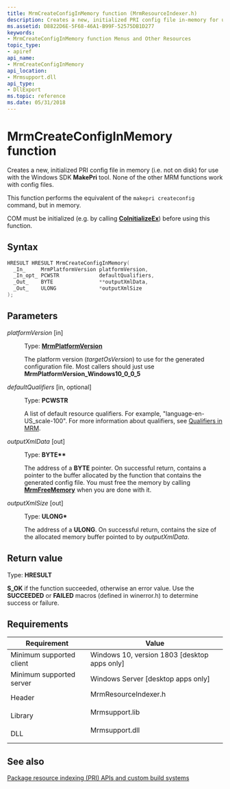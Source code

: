 ```yaml
---
title: MrmCreateConfigInMemory function (MrmResourceIndexer.h)
description: Creates a new, initialized PRI config file in-memory for use with the makepri tool.
ms.assetid: D8822D6E-5F68-46A1-B99F-52575DB1D277
keywords:
- MrmCreateConfigInMemory function Menus and Other Resources
topic_type:
- apiref
api_name:
- MrmCreateConfigInMemory
api_location:
- Mrmsupport.dll
api_type:
- DllExport
ms.topic: reference
ms.date: 05/31/2018
---
```


# MrmCreateConfigInMemory function

Creates a new, initialized PRI config file in memory (i.e. not on disk) for use with the Windows SDK **MakePri** tool. 
None of the other MRM functions work with config files.

This function performs the equivalent of the `makepri createconfig` command, but in memory.

COM must be initialized (e.g. by calling **[CoInitializeEx](/windows/win32/api/combaseapi/nf-combaseapi-coinitializeex)**) 
before using this function.

## Syntax


```C++
HRESULT HRESULT MrmCreateConfigInMemory(
  _In_     MrmPlatformVersion platformVersion,
  _In_opt_ PCWSTR             defaultQualifiers,
  _Out_    BYTE               **outputXmlData,
  _Out_    ULONG              *outputXmlSize
);
```



## Parameters

<dl> <dt>

*platformVersion* \[in\]
</dt> <dd>

Type: **[**MrmPlatformVersion**](mrmplatformversion.md)**

The platform version (*targetOsVersion*) to use for the generated configuration file. Most callers should just use **MrmPlatformVersion_Windows10_0_0_5**

</dd> <dt>

*defaultQualifiers* \[in, optional\]
</dt> <dd>

Type: **PCWSTR**

A list of default resource qualifiers. For example, "language-en-US_scale-100". For more information about qualifiers, see [Qualifiers in MRM](mrmqualifiers.md).

</dd> <dt>

*outputXmlData* \[out\]
</dt> <dd>

Type: **BYTE\*\***

The address of a **BYTE** pointer. On successful return, contains a pointer to the buffer allocated by
the function that contains the generated config file. 
You must free the memory by calling [**MrmFreeMemory**](mrmfreememory.md) when you are done with it.

</dd> <dt>

*outputXmlSize* \[out\]
</dt> <dd>

Type: **ULONG\***

The address of a **ULONG**. On successful return, contains the size of the allocated memory buffer pointed to by
 *outputXmlData*.

</dd> </dl>

## Return value

Type: **HRESULT**

**S\_OK** if the function succeeded, otherwise an error value. Use the **SUCCEEDED** or **FAILED** macros (defined in winerror.h) to determine 
success or failure.

## Requirements



| Requirement | Value |
|-------------------------------------|-------------------------------------------------------------------------------------------------|
| Minimum supported client<br/> | Windows 10, version 1803 \[desktop apps only\]<br/>                                       |
| Minimum supported server<br/> | Windows Server \[desktop apps only\]<br/>                                                 |
| Header<br/>                   | <dl> <dt>MrmResourceIndexer.h</dt> </dl> |
| Library<br/>                  | <dl> <dt>Mrmsupport.lib</dt> </dl>       |
| DLL<br/>                      | <dl> <dt>Mrmsupport.dll</dt> </dl>       |



## See also

<dl> <dt>

[Package resource indexing (PRI) APIs and custom build systems](/windows/uwp/app-resources/pri-apis-custom-build-systems)
</dt> </dl>

 

